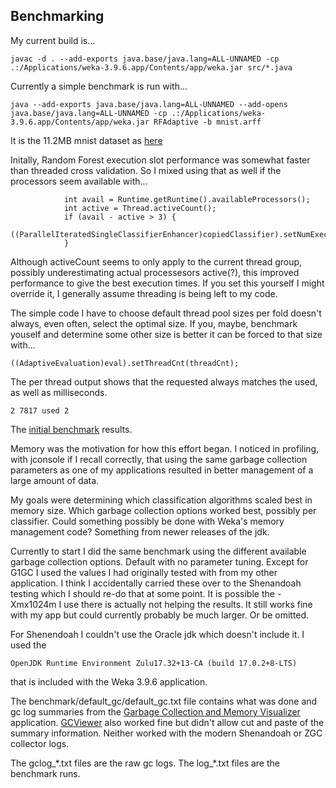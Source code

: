 ## Benchmarking

My current build is...

```javac -d . --add-exports java.base/java.lang=ALL-UNNAMED -cp .:/Applications/weka-3.9.6.app/Contents/app/weka.jar src/*.java```

Currently a simple benchmark is run with...

```java --add-exports java.base/java.lang=ALL-UNNAMED --add-opens java.base/java.lang=ALL-UNNAMED -cp .:/Applications/weka-3.9.6.app/Contents/app/weka.jar RFAdaptive -b mnist.arff```

It is the 11.2MB mnist dataset as [here](https://github.com/christopher-beckham/weka-pyscript/blob/master/datasets/mnist.arff)

Initally, Random Forest execution slot performance was somewhat faster than threaded cross validation. So I mixed using that as well if the processors seem available with...

``` 		if (copiedClassifier instanceof ParallelIteratedSingleClassifierEnhancer) {
  			int avail = Runtime.getRuntime().availableProcessors();
  			int active = Thread.activeCount();
  			if (avail - active > 3) {
  				((ParallelIteratedSingleClassifierEnhancer)copiedClassifier).setNumExecutionSlots(2);
  			}
```

Although activeCount seems to only apply to the current thread group, possibly underestimating actual processesors active(?), this improved performance to give the best execution times. If you set this yourself I might override it, I generally assume threading is being left to my code.

The simple code I have to choose default thread pool sizes per fold doesn't always, even often, select the optimal size. If you, maybe, benchmark youself and determine some other size is better it can be forced to that size with...

```((AdaptiveEvaluation)eval).setThreadCnt(threadCnt);```

The per thread output shows that the requested always matches the used, as well as milliseconds.

```2 7817 used 2```

The [initial benchmark](initial.md) results.

Memory was the motivation for how this effort began. I noticed in profiling, with jconsole if I recall correctly, that using the same garbage collection parameters as one of my applications resulted in better management of a large amount of data.

My goals were determining which classification algorithms scaled best in memory size. Which garbage collection options worked best, possibly per classifier. Could something possibly be done with Weka's memory management code? Something from newer releases of the jdk.

Currently to start I did the same benchmark using the different available garbage collection options. Default with no parameter tuning. Except for G1GC I used the values I had originally tested with from my other application. I think I accidentally carried these over to the Shenandoah testing which I should re-do that at some point. It is possible the -Xmx1024m I use there is actually not helping the results. It still works fine with my app but could currently probably be much larger. Or be omitted. 

For Shenendoah I couldn't use the Oracle jdk which doesn't include it. I used the
```
OpenJDK Runtime Environment Zulu17.32+13-CA (build 17.0.2+8-LTS)
```
that is included with the Weka 3.9.6 application.

The benchmark/default_gc/default_gc.txt file contains what was done and gc log summaries from the [Garbage Collection and Memory Visualizer](https://www.ibm.com/support/pages/garbage-collection-and-memory-visualizer) application. [GCViewer](https://www.tagtraum.com/gcviewer.html) also worked fine but didn't allow cut and paste of the summary information. Neither worked with the modern Shenandoah or ZGC collector logs. 

The gclog\_\*.txt files are the raw gc logs. The log\_\*.txt files are the benchmark runs.
